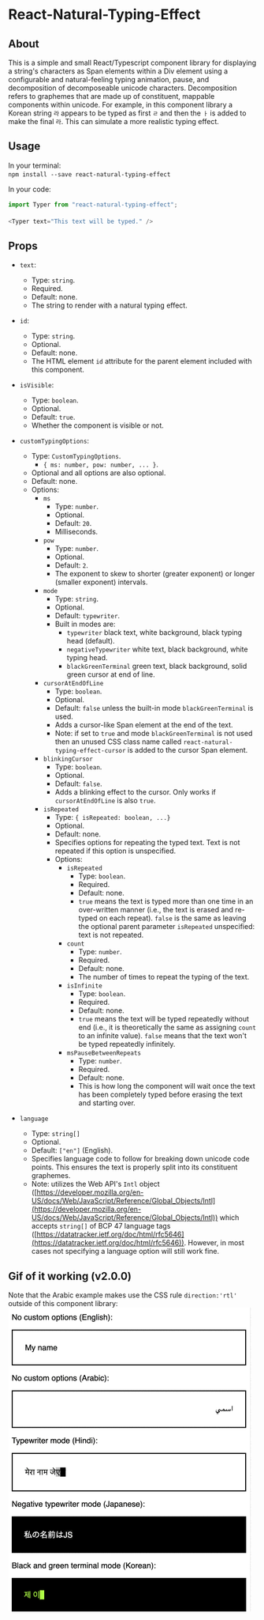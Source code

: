 # React-Natural-Typing-Effect

## About
This is a simple and small React/Typescript component library for displaying a string's characters as Span elements within a Div element using a configurable and natural-feeling typing animation, pause, and decomposition of decomposeable unicode characters. Decomposition refers to graphemes that are made up of constituent, mappable components within unicode. For example, in this component library a Korean string `라` appears to be typed as first `ㄹ` and then the `ㅏ` is added to make the final `라`. This can simulate a more realistic typing effect.

## Usage

In your terminal: <br/>
`npm install --save react-natural-typing-effect`

In your code:
```javascript
import Typer from "react-natural-typing-effect";

<Typer text="This text will be typed." />
```

## Props

- `text`: 
  - Type: `string`.
  - Required.
  - Default: none.
  - The string to render with a natural typing effect.

- `id`:
  - Type: `string`.
  - Optional.
  - Default: none.
  - The HTML element `id` attribute for the parent element included with this component.
  
- `isVisible`: 
  - Type: `boolean`.
  - Optional.
  - Default: `true`.
  - Whether the component is visible or not.

- `customTypingOptions`:
  - Type: `CustomTypingOptions`.
    - `{ ms: number, pow: number, ... }`.
  - Optional and all options are also optional.
  - Default: none.
  - Options:
    - `ms`
      - Type: `number`.
      - Optional.
      - Default: `20`.
      - Milliseconds.
    - `pow`
      - Type: `number`.
      - Optional.
      - Default: `2`.
      - The exponent to skew to shorter (greater exponent) or longer (smaller exponent) intervals.
    - `mode`
      - Type: `string`.
      - Optional.
      - Default: `typewriter`.
      - Built in modes are:
        - `typewriter` black text, white background, black typing head (default).
        - `negativeTypewriter` white text, black background, white typing head.
        - `blackGreenTerminal` green text, black background, solid green cursor at end of line.
    - `cursorAtEndOfLine`
      - Type: `boolean`.
      - Optional.
      - Default: `false` unless the built-in mode `blackGreenTerminal` is used.
      - Adds a cursor-like Span element at the end of the text.
      - Note: if set to `true` and mode `blackGreenTerminal` is not used then an unused CSS class name called `react-natural-typing-effect-cursor` is added to the cursor Span element. 
    - `blinkingCursor`
      - Type: `boolean`.
      - Optional.
      - Default: `false`.
      - Adds a blinking effect to the cursor. Only works if `cursorAtEndOfLine` is also `true`.
    - `isRepeated`
      - Type: `{ isRepeated: boolean, ...}`
      - Optional.
      - Default: none.
      - Specifies options for repeating the typed text. Text is not repeated if this option is unspecified.
      - Options:
        - `isRepeated`
          - Type: `boolean`.
          - Required.
          - Default: none.
          - `true` means the text is typed more than one time in an over-written manner (i.e., the text is erased and re-typed on each repeat). `false` is the same as leaving the optional parent parameter `isRepeated` unspecified: text is not repeated.
        - `count`
          - Type: `number`.
          - Required.
          - Default: none.
          - The number of times to repeat the typing of the text.
        - `isInfinite`
          - Type: `boolean`.
          - Required.
          - Default: none.
          - `true` means the text will be typed repeatedly without end (i.e., it is theoretically the same as assigning `count` to an infinite value). `false` means that the text won't be typed repeatedly infinitely.
        - `msPauseBetweenRepeats`
          - Type: `number`.
          - Required.
          - Default: none.
          - This is how long the component will wait once the text has been completely typed before erasing the text and starting over.
  
- `language`
  - Type: `string[]`
  - Optional.
  - Default: `["en"]` (English).
  - Specifies language code to follow for breaking down unicode code points. This ensures the text is properly split into its constituent graphemes.
  - Note: utilizes the Web API's `Intl` object ([https://developer.mozilla.org/en-US/docs/Web/JavaScript/Reference/Global_Objects/Intl](https://developer.mozilla.org/en-US/docs/Web/JavaScript/Reference/Global_Objects/Intl)) which accepts `string[]` of BCP 47 language tags ([https://datatracker.ietf.org/doc/html/rfc5646](https://datatracker.ietf.org/doc/html/rfc5646)). However, in most cases not specifying a language option will still work fine.


## Gif of it working (v2.0.0)

Note that the Arabic example makes use the CSS rule `direction:'rtl'` outside of this component library: <br/>
![screenshot gif of version 2.0.0 of React-Natural-Typing-Effect npm module components](./v2-modes-O9jZWM5DK6.gif)


